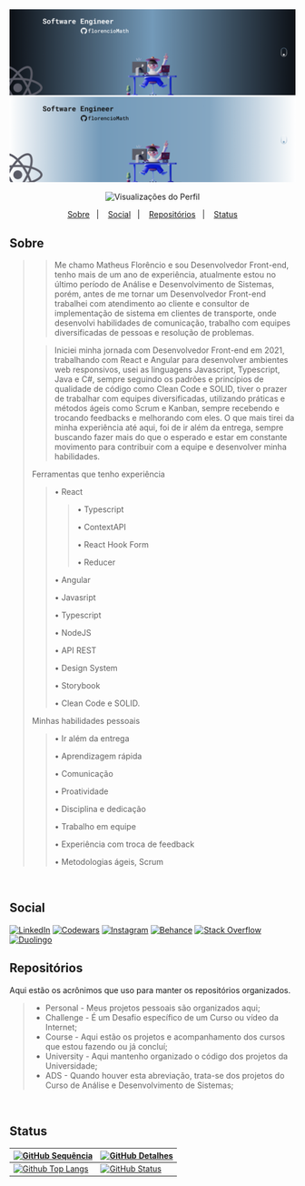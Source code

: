 <img src="readmeFiles/github-dark-mode.png?raw=true#gh-dark-mode-only">
<img src="readmeFiles/github-light-mode.png?raw=true#gh-light-mode-only">
<br />

<!-- Visualizações do Perfil -->
<div align="center" display="flex">

![Visualizações do Perfil](https://komarev.com/ghpvc/?username=florencioMath&style=for-the-badge&color=7AA3C2)
</div>


<!-- Atalhos -->
<p align="center">
  <a href="#sobre">Sobre</a>&nbsp;&nbsp;&nbsp;|&nbsp;&nbsp;&nbsp;
  <a href="#social">Social</a>&nbsp;&nbsp;&nbsp;|&nbsp;&nbsp;&nbsp;
  <a href="#repositórios">Repositórios</a>&nbsp;&nbsp;&nbsp;|&nbsp;&nbsp;&nbsp;
  <a href="#status">Status</a>
</p>

<!-- Sobre -->
## Sobre

>>Me chamo Matheus Florêncio e sou Desenvolvedor Front-end, tenho mais de um ano de experiência, atualmente estou no último período de Análise e Desenvolvimento de Sistemas, porém, antes de me tornar um Desenvolvedor Front-end trabalhei com atendimento ao cliente e consultor de implementação de sistema em clientes de transporte, onde desenvolvi habilidades de comunicação, trabalho com equipes diversificadas de pessoas e resolução de problemas.
>
>>Iniciei minha jornada com Desenvolvedor Front-end em 2021, trabalhando com React e Angular para desenvolver ambientes web responsivos, usei as linguagens Javascript, Typescript, Java e C#, sempre seguindo os padrões e princípios de qualidade de código como Clean Code e SOLID, tiver o prazer de trabalhar com equipes diversificadas, utilizando práticas e métodos ágeis como Scrum e Kanban, sempre recebendo e trocando feedbacks e melhorando com eles. O que mais tirei da minha experiência até aqui, foi de ir além da entrega, sempre buscando fazer mais do que o esperado e estar em constante movimento para contribuir com a equipe e desenvolver minha habilidades.
>
>Ferramentas que tenho experiência
>>• React
>>
>>>• Typescript
>>>
>>>• ContextAPI
>>>
>>>• React Hook Form
>>>
>>>• Reducer
>>>
>>• Angular
>>
>>• Javasript
>>
>>• Typescript
>>
>>• NodeJS
>>
>>• API REST
>>
>>• Design System
>>
>>• Storybook
>>
>>• Clean Code e SOLID.
>
>Minhas habilidades pessoais
>
>>• Ir além da entrega
>>
>>• Aprendizagem rápida
>>
>>• Comunicação
>>
>>• Proatividade
>>
>>• Disciplina e dedicação
>>
>>• Trabalho em equipe
>>
>>• Experiência com troca de feedback
>>
>>• Metodologias ágeis, Scrum
<br />

<!-- Social -->
## Social

[![LinkedIn](https://img.shields.io/badge/LinkedIn-0077B5?style=for-the-badge&logo=linkedin&logoColor=white)](https://www.linkedin.com/in/florenciomath/)
[![Codewars](https://img.shields.io/badge/Codewars-B1361E?style=for-the-badge&logo=Codewars&logoColor=white)](https://www.codewars.com/users/florencioMath)
[![Instagram](https://img.shields.io/badge/Instagram-E4405F?style=for-the-badge&logo=instagram&logoColor=white)](https://instagram.com/florenciomath)
[![Behance](https://img.shields.io/badge/Behance-0054F7?style=for-the-badge&logo=behance&logoColor=white)](https://behance.net/florencioMatheus)
[![Stack Overflow](https://img.shields.io/badge/Stack_Overflow-FE7A16?style=for-the-badge&logo=stack-overflow&logoColor=white)](https://stackoverflow.com/users/16268941) 
[![Duolingo](https://img.shields.io/badge/Duolingo-58CC02?style=for-the-badge&logo=Duolingo&logoColor=white)](https://www.duolingo.com/profile/MathFlorencio)
<br />

<!-- Repositórios -->
 ## Repositórios
<p>Aqui estão os acrônimos que uso para manter os repositórios organizados.</p>

> - Personal - Meus projetos pessoais são organizados aqui;
> - Challenge - É um Desafio específico de um Curso ou vídeo da Internet;
> - Course - Aqui estão os projetos e acompanhamento dos cursos que estou fazendo ou já concluí;
> - University - Aqui mantenho organizado o código dos projetos da Universidade;
> - ADS - Quando houver esta abreviação, trata-se dos projetos do Curso de Análise e Desenvolvimento de Sistemas;
<br />

<!-- Status  -->
 ## Status

| [![GitHub Sequência](https://streak-stats.demolab.com?user=florenciomath&theme=transparent&hide_border=true&locale=pt_BR)](https://git.io/streak-stats) | [![GitHub Detalhes](http://github-profile-summary-cards.vercel.app/api/cards/profile-details?username=florenciomath&theme=transparent)](https://github.com/vn7n24fzkq/github-profile-summary-cards)  |
| ----------- | ----------- |
|[![Github Top Langs](https://github-readme-stats.vercel.app/api/top-langs/?username=florenciomath&layout=compact&theme=transparent&hide_border=True&line_height=20&PAT_1)](https://github.com/anuraghazra/github-readme-stats)  | [![GitHub Status](http://github-profile-summary-cards.vercel.app/api/cards/stats?username=florenciomath&theme=transparent)](https://github.com/vn7n24fzkq/github-profile-summary-cards) |

